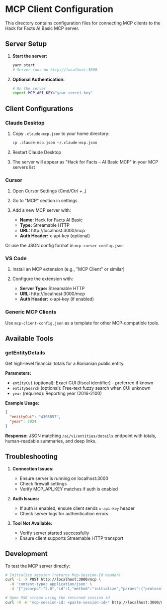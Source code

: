 # MCP Client Configuration

This directory contains configuration files for connecting MCP clients to the Hack for Facts AI Basic MCP server.

## Server Setup

1. **Start the server:**
   ```bash
   yarn start
   # Server runs on http://localhost:3000
   ```

2. **Optional Authentication:**
   ```bash
   # On the server
   export MCP_API_KEY="your-secret-key"
   ```

## Client Configurations

### Claude Desktop

1. Copy `.claude-mcp.json` to your home directory:
   ```bash
   cp .claude-mcp.json ~/.claude-mcp.json
   ```

2. Restart Claude Desktop

3. The server will appear as "Hack for Facts – AI Basic MCP" in your MCP servers list

### Cursor

1. Open Cursor Settings (Cmd/Ctrl + ,)

2. Go to "MCP" section in settings

3. Add a new MCP server with:
   - **Name:** Hack for Facts AI Basic
   - **Type:** Streamable HTTP
   - **URL:** http://localhost:3000/mcp
   - **Auth Header:** x-api-key (optional)

Or use the JSON config format in `mcp-cursor-config.json`

### VS Code

1. Install an MCP extension (e.g., "MCP Client" or similar)

2. Configure the extension with:
   - **Server Type:** Streamable HTTP
   - **URL:** http://localhost:3000/mcp
   - **Auth Header:** x-api-key (if enabled)

### Generic MCP Clients

Use `mcp-client-config.json` as a template for other MCP-compatible tools.

## Available Tools

### getEntityDetails

Get high-level financial totals for a Romanian public entity.

**Parameters:**
- `entityCui` (optional): Exact CUI (fiscal identifier) - preferred if known
- `entitySearch` (optional): Free-text fuzzy search when CUI unknown
- `year` (required): Reporting year (2016-2100)

**Example Usage:**
```json
{
  "entityCui": "4305857",
  "year": 2024
}
```

**Response:** JSON matching `/ai/v1/entities/details` endpoint with totals, human-readable summaries, and deep links.

## Troubleshooting

1. **Connection Issues:**
   - Ensure server is running on localhost:3000
   - Check firewall settings
   - Verify MCP_API_KEY matches if auth is enabled

2. **Auth Issues:**
   - If auth is enabled, ensure client sends `x-api-key` header
   - Check server logs for authentication errors

3. **Tool Not Available:**
   - Verify server started successfully
   - Ensure client supports Streamable HTTP transport

## Development

To test the MCP server directly:

```bash
# Initialize session (returns Mcp-Session-Id header)
curl -i -X POST http://localhost:3000/mcp \
  -H 'content-type: application/json' \
  -d '{"jsonrpc":"2.0","id":1,"method":"initialize","params":{"protocolVersion":"2025-03-26","clientInfo":{"name":"curl","version":"0"},"capabilities":{}}}'

# Open SSE stream using the returned session id
curl -N -H 'mcp-session-id: <paste-session-id>' http://localhost:3000/mcp
```
